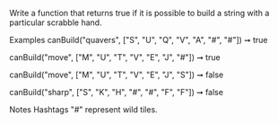 Write a function that returns true if it is possible to build a string with a particular scrabble hand.

Examples
canBuild("quavers", ["S", "U", "Q", "V", "A", "#", "#"]) ➞ true

canBuild("move", ["M", "U", "T", "V", "E", "J", "#"]) ➞ true

canBuild("move", ["M", "U", "T", "V", "E", "J", "S"]) ➞ false

canBuild("sharp", ["S", "K", "H", "#", "#", "F", "F"]) ➞ false

Notes
Hashtags "#" represent wild tiles.